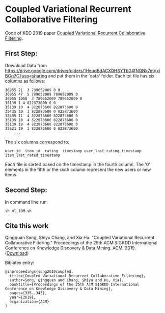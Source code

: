 # Coupled Variational Recurrent Collaborative Filtering
Code of KDD 2019 paper [Coupled Variational Recurrent Collaborative Filtering](https://arxiv.org/pdf/1906.04386.pdf).


## First Step:
Download Data from https://drive.google.com/drive/folders/1HeudBdACXQHSYTb04fNQNk7mVxiBGq7C?usp=sharing and put them in the 'data' folder. Each txt file has six columns as follows:
```
36955 21  3 789652009 0 0
36955 47  5 789652009 789652009 0
36955 1058  3 789652009 789652009 0
35139 1 4 822873600 0 0
35139 10  4 822873600 822873600 0
35435 10  3 822873600 0 822873600
35435 11  4 822873600 822873600 0
35139 18  4 822873600 822873600 0
35139 19  4 822873600 822873600 0
35621 19  1 822873600 0 822873600
    ...
```
The six columns correspond to:
```
user_id  item_id  rating  timestamp user_last_rating_timestamp  item_last_rated_timestamp
```
Each file is sorted based on the timestamp in the fourth column. The '0' elements in the fifth or the sixth column represent the new users or new items. 

## Second Step:
In command line run:
```
sh ml_10M.sh
```

## Cite this work

Qingquan Song, Shiyu Chang, and Xia Hu. "Coupled Variational Recurrent Collaborative Filtering." Proceedings of the 25th ACM SIGKDD International Conference on Knowledge Discovery & Data Mining. ACM, 2019. ([Download](https://www.kdd.org/kdd2019/accepted-papers/view/coupled-variational-recurrent-collaborative-filtering))

Biblatex entry:

    @inproceedings{song2019coupled,
      title={Coupled Variational Recurrent Collaborative Filtering},
      author=Song, Qingquan and Chang, Shiyu and Hu, Xia},
      booktitle={Proceedings of the 25th ACM SIGKDD International Conference on Knowledge Discovery & Data Mining},
      pages={335--343},
      year={2019},
      organization={ACM}
    }
    
